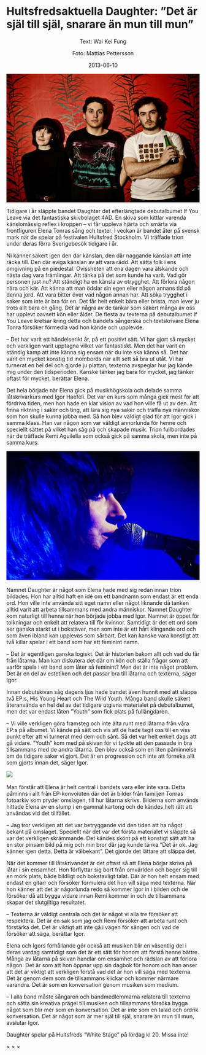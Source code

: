 # Hultsfredsaktuella Daughter: ”Det är själ till själ, snarare än mun till mun”


<p align="center">
Text: Wai Kei Fung 
</p>
<p align="center">
Foto: Mattias Pettersson
</p>
<p align="center">
2013-06-10 
</p>

<p align="center">
<img src="/Text/Resources/daughter_mattias_pettersson_rockfoto_326-large.jpg" align="center">
</p>

Tidigare i år släppte bandet Daughter det efterlängtade debutalbumet If You Leave via det fantastiska skivbolaget 4AD. En skiva som kittlar varenda känslomässig reflex i kroppen – vi får uppleva hjärta och smärta via frontfiguren Elena Tonras sång och texter. I veckan är bandet åter på svensk mark när de spelar på festivalen Hultsfred Stockholm. Vi träffade trion under deras förra Sverigebesök tidigare i år.

Ni känner säkert igen den där känslan, den där naggande känslan att inte räcka till. Den där eviga känslan av att vara rädd. Att sätta folk i ens omgivning på en piedestal. Ovissheten att ena dagen vara älskande och nästa dag vara främlingar. Att tänka på det som kunde ha varit. Vad gör personen just nu? Att ständigt ha en känsla av otrygghet. Att förlora någon nära och kär. Att känna att man ödslar sin egen eller någon annans tid på denna jord. Att vara bitter över vad någon annan har. Att söka trygghet i saker som inte är bra för en. Det får helt enkelt bära eller brista, man lever ju trots allt bara en gång. Det är några av de tankar som säkert många av oss har upplevt oavsett kön eller ålder. De flesta av texterna på debutalbumet If You Leave kretsar kring detta och bandets sångerska och textskrivare Elena Tonra försöker förmedla vad hon kände och upplevde.

– Det har varit ett händelserikt år, på ett positivt sätt. Vi har gjort så mycket och verkligen varit upptagna vilket var fantastiskt. Men det har varit en ständig kamp att inte känna sig ensam när du inte ska känna så. Det har varit en mycket konstig tid inombords när allt sett så bra ut utåt. Vi har turnerat en hel del och gjorde ju plattan, texterna avspeglar hur jag kände mig under den tidsperioden. Kanske tänker jag bara för mycket, jag tänker oftast för mycket, berättar Elena.

Det hela började när Elena gick på musikhögskola och delade samma låtskrivarkurs med Igor Haefeli. Det var en kurs som många gick mest för att fördriva tiden, men hon hade en klar vision av vad hon ville få ut av den. Att finna riktning i saker och ting, att lära sig nya saker och träffa nya människor som hon skulle kunna jobba med. Så hon blev väldigt glad för att Igor gick i samma klass. Han var någon som var väldigt annorlunda för henne och speciellt sättet på vilket han såg på och skapade musik. Trion fullbordades när de träffade Remi Aguilella som också gick på samma skola, men inte på samma kurs.

<p align="center">
<img src="/Text/Resources/20130414_063650_347842-large.jpg">
</p>

Namnet Daughter är något som Elena hade med sig redan innan trion bildades. Hon har alltid haft en idé om ett bandnamn som endast är ett enda ord. Hon ville inte använda sitt eget namn eller något liknande då tanken alltid varit att arbeta tillsammans med andra människor. Namnet Daughter kom naturligt till henne när hon började jobba med Igor. Namnet är öppet för tolkningar och enkelt att relatera till för kvinnor. Samtidigt är det ett ord som ser ganska starkt ut i bokstäver, men som inte är ett hårt klingande ord och som även ibland kan upplevas som sårbart. Det kan kanske vara konstigt att två killar spelar i ett band som har ett feminint namn.

– Det är egentligen ganska logiskt. Det är historien bakom allt och vad du får från låtarna. Man kan diskutera det där om kön och ställa frågor som att varför spela i ett band som låter så feminint? Men det är inte något problem. Det är en del av estetiken och det passar bra till låtarna och texterna, säger Igor.

Innan debutskivan såg dagens ljus hade bandet även hunnit med att släppa två EP:s, His Young Heart och The Wild Youth. Många band skulle säkert återanvända en hel del av det tidigare utgivna materialet på debutalbumet, men det var endast låten ”Youth” som fick plats på fullängdaren.

– Vi ville verkligen göra framsteg och inte älta runt med låtarna från våra EP:s på albumet. Vi kände på sätt och vis att de hade tagit oss till en viss punkt efter att vi turnerat med dem och sånt. Så det var helt enkelt dags att gå vidare. ”Youth” kom med på skivan för vi tyckte att den passade in bra tillsammans med de andra låtarna. Den blev också som en liten påminnelse om de tidigare saker vi gjort. Det är en progression och inte att förneka allt som gjorts innan det, säger Igor.

[<img src="https://i.ytimg.com/vi/DAMUbo6it4k/maxresdefault.jpg">](https://www.youtube.com/watch?v=DAMUbo6it4k)

Man förstår att Elena är helt central i bandets vara eller inte vara. Detta påminns i allt från EP-konvoluten där det är bilder från familjen Tonras fotoarkiv som pryder omslagen, till hur låtarna skrivs. Bilderna som används hittade Elena av en slump i en gammal kartong och de kändes helt rätt att användas vid det tillfället.

– Jag tror verkligen att det var betryggande vid den tiden att ha något bekant på omslaget. Speciellt när det var det första materialet vi släppte så var det verkligen skrämmande. Det kändes skönt på ett konstigt sätt att ha en stor pinsam bild på mig och min bror där jag kunde tänka ”Det är ok. Jag känner igen detta. Detta är välbekant”. Det gjorde det lättare att släppa det.

När det kommer till låtskrivandet är det oftast så att Elena börjar skriva på låtar i sin ensamhet. Hon förflyttar sig bort från omvärlden och beger sig till en mörk plats, både bildligt och bokstavligt talat. Där är hon helt ensam med endast en gitarr och försöker formulera det hon vill säga med texterna. När hon känner att det är någorlunda redo så kommer Igor in i bilden och de försöker då att bygga vidare innan Remi kommer in och de tillsammans skapar det slutgiltiga resultatet.

– Texterna är väldigt centrala och det är något vi alla tre försöker att respektera. Det är en sak som jag och Remi försöker att arbeta runt och förstärka det. Det är viktigt att inte gå i vägen för sången och vad de försöker att säga, berättar Igor.

Elena och Igors förhållande gör också att musiken blir en väsentlig del i deras vardag samtidigt som det är ett sätt för honom att förstå henne bättre. Många av låtarna på skivan handlar om ensamhet och rädslan av att förlora någon. Det är som att hon öppnar upp sin dagbok för honom och han anser att det är viktigt att verkligen förstå vad det är hon vill säga med texterna. Det är genom dem som de tillsammans klickar och kommer närmare varandra. Det är som en konversation genom musiken som medium.

– I alla band måste sångaren och bandmedlemmarna relatera till texterna och sätta sin kreativa prägel till musiken och tillsammans försöka bygga något som blir mer som en konversation. Det är inte som en talad och ordrik konversation. Det är något som är mer själ till själ, snarare än mun till mun, avslutar Igor.

Daughter spelar på Hultsfreds ”White Stage” på lördag kl 20. Missa inte!

× × × 

